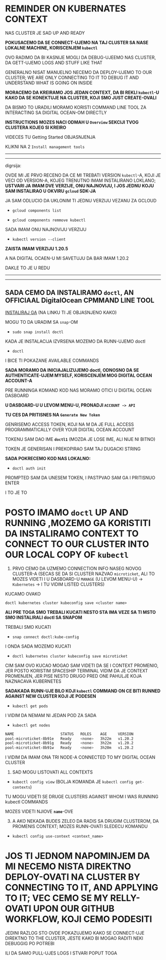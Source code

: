 # REMINDER ON KUBERNATES CONTEXT

NAS CLUSTER JE SAD UP AND READY

**POKUSACEMO DA SE CONNECT-UJEMO NA TAJ CLUSTER SA NASE LOKALNE MACHINE, KORISCENJEM `kubectl`**

OVO RADIMO DA BI KASNIJE MOGLI DA DEBUG-UJEEMO NAS CLUSTER, DA GETT-UJEMO LOGS AND STUFF LIKE THAT

GENERALNO NISAT MANUELNO NECEMO DA DEPLOY-UJEMO TO OUR CLUSTER; WE ARE ONLY CONNECTING TO IT TO DEBUG IT AND UNDERSTAND WHAT IS GOING ON INSIDE

**MORACEMO DA KREIRAMO JOS JEDAN CONTEXT, DA BI REKLI `kubectl`-U KAKO DA SE KONEKTUJE NA CLUSTER, KOJI SMO JUST CREATE-OVALI**

DA BISMO TO URADILI MORAMO KORISTI COMMAND LINE TOOL ZA INTERACTING SA DIGITAL OCEAN-OM DIRECTLY

**INSTRUCTIONS MOZES NACI ODMAH U `Overview` SEKCIJI TVOG CLUSTERA KOJEG SI KREIRO**

VIDECES TU Getting Started OBJASNJENJA

KLIKNI NA 2 `Install management tools`

***
***

digrsija:

OVDE MI JE PRVO RECENO DA CE MI TREBATI VERSION `kubectl`-A, KOJI JE VECI OD VERSION-A, KOJEG TRENUTNO IMAM INSTALIRANO LOKLANO; **USTVARI JA IMAM DVE VERZIJE, ONU NAJNOVIJU, I JOS JEDNU KOJU SAM INSTALIRAO U OKVIRU `gcloud` SDK-JA**

JA SAM ODLUCIO DA UKLONIM TI JEDNU VERZIJU VEZANU ZA GCLOUD

- `gcloud components list`

- `gcloud components remmove kubectl`

SADA IMAM ONU NAJNOVIJU VERZIJU

- `kubectl version --client`

**ZAISTA IMAM VERZIJU 1.20.5**

A NA DIGITAL OCAEN-U MI SAVETUJU DA BAR IMAM 1.20.2

DAKLE TO JE U REDU

***
***

## SADA CEMO DA INSTALIRAMO `doctl`, AN OFFICIAAL DigitalOcean CPMMAND LINE TOOL

[INSTALIRAJ GA](https://github.com/digitalocean/doctl) (NA LINKU TI JE OBJASNJENO KAKO)

MOGU TO DA URADIM SA `snap`-OM

- `sudo snap install doctl`

KADA JE INSTALACIJA IZVRSENA MOZEMO DA RUNN-UJEMO doctl

- `doctl`

I BICE TI POKAZANE AVAILABLE COMMANDS

**SADA MORAMO DA INICIAJALIZUJEMO doctl, ODNOSNO DA SE AUTHENTICATE-UJEM MYSELF, KORISCENJEM MOG DIGITAL OCEAN ACCOUNT-A**

PRE RUNNINGA KOMAND KOD NAS MORAMO OTICI U DIGITAL OCEAN DASBOARD

**U DASBOARD-U U LEVOM MENU-U, PRONADJI `ACCOUNT -> API`**

**TU CES DA PRITISNES NA `Generate New Token`**

GENRISEMO ACCESS TOKEN, KOJI NA M DA JE FULL ACCESS PROGRAMMATICALLY OVER YOUR DIGITAL OCEAN ACCOUNT

TOKENU SAM DAO IME **`doctl1`** (MOZDA JE LOSE IME, ALI NIJE NI BITNO)

TOKEN JE GENERISAN I PREKOPIRAO SAM TAJ DUGACKI STRING

**SADA POKRECEMO KOD NAS LOKALNO:**

- `doctl auth init`

PROMPTED SAM DA UNESEM TOKEN, I PASTPVAO SAM GA I PRITISNUO ENTER

I TO JE TO

# POSTO IMAMO `doctl` UP AND RUNNING ,MOZEMO GA KORISTITI DA INSTALIRAMO CONTEXT TO CONNECT TO OUR CLUSTER INTO OUR LOCAL COPY OF `kubectl`

1. PRVO CEMO DA UZMEMO CONNECTION INFO NASEG NOVOG CLUSTER-A (SECAS SE DA SI CLUSTER NAZVAO `microticket`, ALI TO MOZES VIDETI I U DASBOARD-U `MANAGE` (U LEVOM MENU-U) -> `Kubernetes` -> I TU VIDIM LISTED CLUSTERS)

KUCAMO OVAKO

`doctl kubernetes cluster kubeconfig save <cluster name>`

**ALI PRE TOGA SMO TREBALI KUCATI NESTO STA IMA VEZE SA TI MSTO SMO INSTALIRALI doctl SA SNAPOM**

TREBALI SMO KUCATI

- `snap connect doctl:kube-config`

I ONDA SADA MOZEMO KUCATI

- `doctl kubernetes cluster kubeconfig save microticket`

CIM SAM OVO KUCAO MOGAO SAM VIDETI DA SE I CONTEXT PROMENIO, JER POSTO KORISTIM SPACESHIP TERMINAL VIDIM DA JE CONTEXT PROMENJEN, JER PISE NESTO DRUGO PRED ONE PAHULJE KOJA NAZNACAVA KUBERNETES

**SADAKADA RUNN-UJE BILO KOJI `kubectl` COMMAND ON CE BITI RUNNED AGAINST NEW CLUSTER KOJI JE PODESEN**

- `kubectl get pods`

I VIDIM DA NEMAM NI JEDAN POD ZA SADA

- `kubectl get nodes`

```zsh
NAME                     STATUS   ROLES    AGE     VERSION
pool-microticket-8b91e   Ready    <none>   3h22m   v1.20.2
pool-microticket-8b91g   Ready    <none>   3h22m   v1.20.2
pool-microticket-8b91w   Ready    <none>   3h20m   v1.20.2
```

I VIDIM DA IMAM ONA TRI NODE-A CONNECTED TO MY DIGITAL OCEAN CLUSTER

1. SAD MOGU LISTOVATI ALL CONTEXTS

- `kubectl config view` (BOLJA KOMANDA JE `kubectl config get-contexts`)

TU MOGU VIDETI SE DRUGE CLUSTERS AGAINST WHOM I WAS RUNNING kubectl COMMANDS

MOZES VIDETI NJIOVE **`name`**-OVE

3. A AKO NEKADA BUDES ZELEO DA RADIS SA DRUGIM CLUSTEROM, DA PROMENIS CONTEXT; MOZES RUNN-OVATI SLEDECU KOMANDU

- `kubectl config use-context <context_name>`

# JOS TI JEDNOM NAPOMINJEM DA MI NECEMO NISTA DIREKTNO DEPLOY-OVATI NA CLUSTER BY CONNECTING TO IT, AND APPLYING TO IT; VEC CEMO SE MY RELLY-OVATI UPON OUR GITHUB WORKFLOW, KOJI CEMO PODESITI

JEDINI RAZLOG STO OVDE POKAZUJEMO KAKO SE CONNECT-UJE DIREKTNO TO THE CLUSTER, JESTE KAKO BI MOGAO RADITI NEKI DEBUGGIG PO POTREBI

ILI DA SAMO PULL-UJES LOGS I STVARI POPUT TOGA
